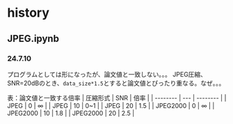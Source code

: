# history
## JPEG.ipynb
### 24.7.10
プログラムとしては形になったが、論文値と一致しない。。。
JPEG圧縮、SNR=20dBのとき、```data_size*1.5```とすると論文値とぴったり重なる。なぜ。。。

表：論文値と一致する倍率
| 圧縮形式 | SNR | 倍率     |
| -------- | --- | -------- |
| JPEG     | 0   | $\infty$ |
| JPEG     | 10  | 0~1      |
| JPEG     | 20  | 1.5      |
| JPEG2000 | 0   | $\infty$ |
| JPEG2000 | 10  | 1.8      |
| JPEG2000 | 20  | 2.5      |